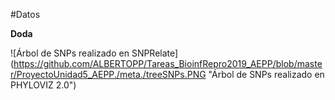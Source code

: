 #Datos

**Doda**

![Árbol de SNPs realizado en SNPRelate]
(https://github.com/ALBERTOPP/Tareas_BioinfRepro2019_AEPP/blob/master/ProyectoUnidad5_AEPP./meta./treeSNPs.PNG "Árbol de SNPs realizado en PHYLOVIZ 2.0")

